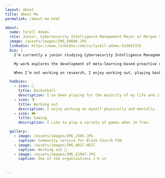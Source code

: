```yaml
---
layout: about
title: About Me
permalink: /about-me.html

about:
  name: Tyrell Adams
  role: Junior, Cybersecurity Intelligence Management Major at Morgan State University 
  image: /assets/images/IMG_E0688.JPG
  linkedin: https://www.linkedin.com/in/tyrell-adams-5a3013335
  bio: |
    I’m currently a junior studying Cybersecurity Intelligence Management at Morgan State University in Baltimore, Maryland. I expect to graduate in 2027.

    My work explores the development of meta-learning-based proactive defence systems in order to predict unforeseen adversarial attacks.

    When I’m not working on research, I enjoy working out, playing basketball, gaming during my free time, and I like to partake in community service.

  hobbies:
    - icon: 🏀
      title: Basketball
      description: I’ve been playing for the majority of my life and it's one of my main passions.
    - icon: 🏋️
      title: Working out
      description: I enjoy working on myself physically and mentally.
    - icon: 🎮
      title: Gaming
      description: I Like to play a variety of games when im free.

  gallery:
    - image: /assets/images/IMG_2505.JPG
      caption: Community service for Black Church FSN
    - image: /assets/images/IMG_0817.HEIC
      caption: Working out 💪
    - image: /assets/images/IMG_E1047.JPG
      caption: One of the organizations i'm in
    
    
---
```

